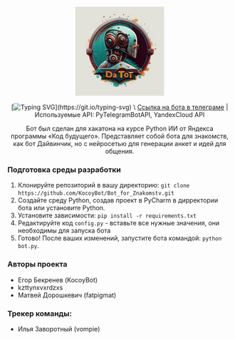 

<div align="center">

<img src="logo.jpg" width="200">
  
[![Typing SVG](https://readme-typing-svg.herokuapp.com?font=Comfortaa&weight=500&size=30&pause=1000&color=5304F7&center=true&random=false&width=435&lines=Yes%2C+it+is!;%D0%94%D0%B0%2C+%D1%82%D0%BE%D1%82!)](https://git.io/typing-svg) \
[Ссылка на бота в телеграме](https://t.me/da_tot_bot) | Используемые API: PyTelegramBotAPI, YandexCloud API

Бот был сделан для хакатона на курсе Python ИИ от Яндекса программы «Код будущего». Представляет собой бота для знакомств, как бот Дайвинчик, но с нейросетью для генерации анкет и идей для общения.

</div>

### Подготовка среды разработки
1. Клонируйте репозиторий в вашу директорию: `git clone https://github.com/KocoyBot/Bot_for_Znakomstv.git`
2. Создайте среду Python, создав проект в PyCharm в дирректории бота или установите Python.
3. Установите зависимости: `pip install -r requirements.txt`
4. Редактируйте код `config.py` - вставьте все нужные значения, они необходимы для запуска бота
5. Готово! После ваших изменений, запустите бота командой: `python bot.py`.

### Авторы проекта
- Егор Бекренев (KocoyBot)
- kzttynxvxrdzxs
- Матвей Дорошкевич (fatpigmat)
### Трекер команды:
- Илья Заворотный (vompie)
